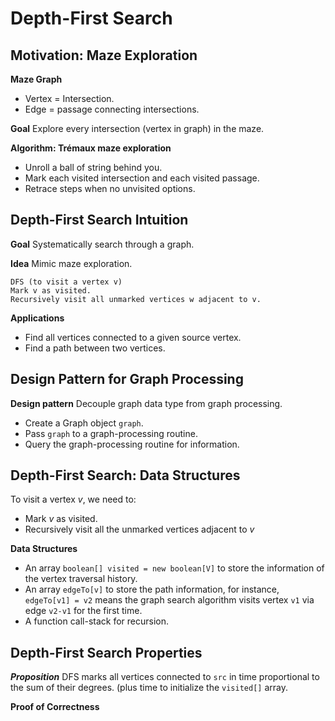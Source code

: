 # Depth-First Search

## Motivation: Maze Exploration
**Maze Graph**
- Vertex = Intersection.
- Edge = passage connecting intersections.

**Goal** Explore every intersection (vertex in graph) in the maze.

**Algorithm: Trémaux maze exploration**
- Unroll a ball of string behind you.
- Mark each visited intersection and each visited passage.
- Retrace steps when no unvisited options.

## Depth-First Search Intuition

**Goal** Systematically search through a graph.

**Idea** Mimic maze exploration.

```pseudocode
DFS (to visit a vertex v)
Mark v as visited.
Recursively visit all unmarked vertices w adjacent to v.
```

**Applications**
- Find all vertices connected to a given source vertex.
- Find a path between two vertices.

## Design Pattern for Graph Processing

**Design pattern** Decouple graph data type from graph processing.

- Create a Graph object `graph`.
- Pass `graph` to a graph-processing routine.
- Query the graph-processing routine for information.

## Depth-First Search: Data Structures

To visit a vertex $v$, we need to:
- Mark $v$ as visited.
- Recursively visit all the unmarked vertices adjacent to $v$

**Data Structures**
- An array `boolean[] visited = new boolean[V]` to store the information of
the vertex traversal history.
- An array `edgeTo[v]` to store the path information, for instance,
`edgeTo[v1] = v2` means the graph search algorithm visits vertex `v1` via
edge `v2-v1` for the first time.
- A function call-stack for recursion.

## Depth-First Search Properties

***Proposition*** DFS marks all vertices connected to `src` in time proportional
to the sum of their degrees. (plus time to initialize the `visited[]` array.

**Proof of Correctness**

